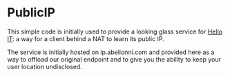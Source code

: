 # PublicIP

This simple code is initially used to provide a looking glass service for [Hello IT](https://github.com/ygini/Hello-IT): a way for a client behind a NAT to learn its public IP.

The service is initially hosted on ip.abelionni.com and provided here as a way to offload our original endpoint and to give you the ability to keep your user location undisclosed.

